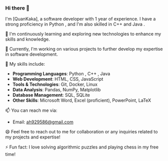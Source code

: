 ### Hi there 👋 

I'm [QuanKaka], a software developer with 1 year of experience. I have a strong proficiency in Python , and I'm also skilled in C++ and Java . 

🌱 I'm continuously learning and exploring new technologies to enhance my skills and knowledge.

🔭 Currently, I'm working on various projects to further develop my expertise in software development.

💼 My skills include:
- **Programming Languages**: Python , C++ , Java 
- **Web Development**: HTML, CSS, JavaScript
- **Tools & Technologies**: Git, Docker, Linux
- **Data Analysis**: Pandas, NumPy, Matplotlib
- **Database Management**: SQL, SQLite
- **Other Skills**: Microsoft Word, Excel (proficient), PowerPoint, LaTeX

📫 You can reach me via:
- Email: ah929586@gmail.com

😄 Feel free to reach out to me for collaboration or any inquiries related to my projects and expertise!

⚡ Fun fact: I love solving algorithmic puzzles and playing chess in my free time!

